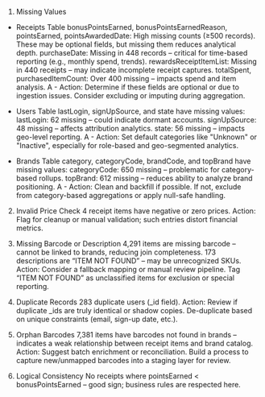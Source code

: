 1. Missing Values

- Receipts Table
    bonusPointsEarned, bonusPointsEarnedReason, pointsEarned, pointsAwardedDate: High missing counts (≥500 records). These may be optional fields, but missing them reduces analytical depth.
    purchaseDate: Missing in 448 records – critical for time-based reporting (e.g., monthly spend, trends).
    rewardsReceiptItemList: Missing in 440 receipts – may indicate incomplete receipt captures.
    totalSpent, purchasedItemCount: Over 400 missing – impacts spend and item analysis.
    A - Action: Determine if these fields are optional or due to ingestion issues. Consider excluding or imputing during aggregation.

- Users Table
    lastLogin, signUpSource, and state have missing values:
    lastLogin: 62 missing – could indicate dormant accounts.
    signUpSource: 48 missing – affects attribution analytics.
    state: 56 missing – impacts geo-level reporting.
    A - Action: Set default categories like "Unknown" or "Inactive", especially for role-based and geo-segmented analytics.

- Brands Table
    category, categoryCode, brandCode, and topBrand have missing values:
    categoryCode: 650 missing – problematic for category-based rollups.
    topBrand: 612 missing – reduces ability to analyze brand positioning.
    A - Action: Clean and backfill if possible. If not, exclude from category-based aggregations or apply null-safe handling.


2. Invalid Price Check
    4 receipt items have negative or zero prices.
    Action: Flag for cleanup or manual validation; such entries distort financial metrics.

3. Missing Barcode or Description
    4,291 items are missing barcode – cannot be linked to brands, reducing join completeness.
    173 descriptions are “ITEM NOT FOUND” – may be unrecognized SKUs.
    Action: Consider a fallback mapping or manual review pipeline.
        Tag “ITEM NOT FOUND” as unclassified items for exclusion or special reporting.

4. Duplicate Records
    283 duplicate users (_id field).
    Action: Review if duplicate _ids are truly identical or shadow copies. De-duplicate based on unique constraints (email, sign-up date, etc.).


5. Orphan Barcodes
    7,381 items have barcodes not found in brands – indicates a weak relationship between receipt items and brand catalog.
    Action: Suggest batch enrichment or reconciliation.
        Build a process to capture new/unmapped barcodes into a staging layer for review.

6. Logical Consistency
    No receipts where pointsEarned < bonusPointsEarned – good sign; business rules are respected here.